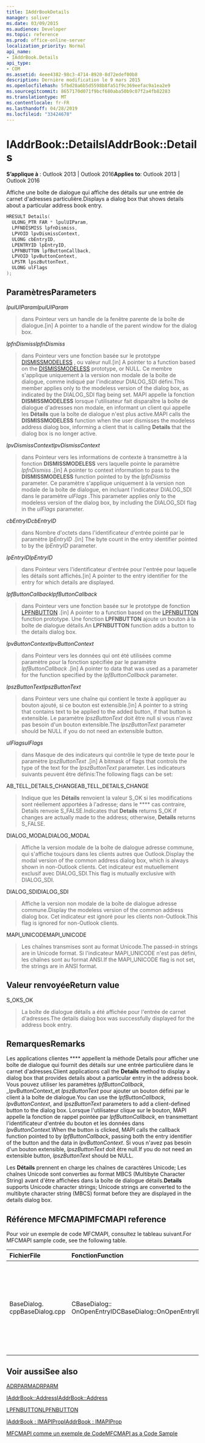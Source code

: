 ```yaml
---
title: IAddrBookDetails
manager: soliver
ms.date: 03/09/2015
ms.audience: Developer
ms.topic: reference
ms.prod: office-online-server
localization_priority: Normal
api_name:
- IAddrBook.Details
api_type:
- COM
ms.assetid: 4eee4382-98c3-4714-8920-8d72edef00b8
description: Dernière modification le 9 mars 2015
ms.openlocfilehash: 5fbd20a6b5d5598b8fa51f9c369eefac9a1ea2e9
ms.sourcegitcommit: 8657170d071f9bcf680aba50b9c07f2a4fb82283
ms.translationtype: MT
ms.contentlocale: fr-FR
ms.lasthandoff: 04/28/2019
ms.locfileid: "33424678"
---
```

# <a name="iaddrbookdetails"></a><span data-ttu-id="cb278-103">IAddrBook::Details</span><span class="sxs-lookup"><span data-stu-id="cb278-103">IAddrBook::Details</span></span>

  
  
<span data-ttu-id="cb278-104">**S’applique à** : Outlook 2013 | Outlook 2016</span><span class="sxs-lookup"><span data-stu-id="cb278-104">**Applies to**: Outlook 2013 | Outlook 2016</span></span> 
  
<span data-ttu-id="cb278-105">Affiche une boîte de dialogue qui affiche des détails sur une entrée de carnet d'adresses particulière.</span><span class="sxs-lookup"><span data-stu-id="cb278-105">Displays a dialog box that shows details about a particular address book entry.</span></span>
  
```cpp
HRESULT Details(
  ULONG_PTR FAR * lpulUIParam,
  LPFNDISMISS lpfnDismiss,
  LPVOID lpvDismissContext,
  ULONG cbEntryID,
  LPENTRYID lpEntryID,
  LPFNBUTTON lpfButtonCallback,
  LPVOID lpvButtonContext,
  LPSTR lpszButtonText,
  ULONG ulFlags
);
```

## <a name="parameters"></a><span data-ttu-id="cb278-106">Paramètres</span><span class="sxs-lookup"><span data-stu-id="cb278-106">Parameters</span></span>

 <span data-ttu-id="cb278-107">_lpulUIParam_</span><span class="sxs-lookup"><span data-stu-id="cb278-107">_lpulUIParam_</span></span>
  
> <span data-ttu-id="cb278-108">dans Pointeur vers un handle de la fenêtre parente de la boîte de dialogue.</span><span class="sxs-lookup"><span data-stu-id="cb278-108">[in] A pointer to a handle of the parent window for the dialog box.</span></span>
    
 <span data-ttu-id="cb278-109">_lpfnDismiss_</span><span class="sxs-lookup"><span data-stu-id="cb278-109">_lpfnDismiss_</span></span>
  
> <span data-ttu-id="cb278-110">dans Pointeur vers une fonction basée sur le prototype [DISMISSMODELESS](dismissmodeless.md) , ou valeur null.</span><span class="sxs-lookup"><span data-stu-id="cb278-110">[in] A pointer to a function based on the [DISMISSMODELESS](dismissmodeless.md) prototype, or NULL.</span></span> <span data-ttu-id="cb278-111">Ce membre s'applique uniquement à la version non modale de la boîte de dialogue, comme indiqué par l'indicateur DIALOG_SDI défini.</span><span class="sxs-lookup"><span data-stu-id="cb278-111">This member applies only to the modeless version of the dialog box, as indicated by the DIALOG_SDI flag being set.</span></span> <span data-ttu-id="cb278-112">MAPI appelle la fonction **DISMISSMODELESS** lorsque l'utilisateur fait disparaître la boîte de dialogue d'adresses non modale, en informant un client qui appelle les **Détails** que la boîte de dialogue n'est plus active.</span><span class="sxs-lookup"><span data-stu-id="cb278-112">MAPI calls the **DISMISSMODELESS** function when the user dismisses the modeless address dialog box, informing a client that is calling **Details** that the dialog box is no longer active.</span></span> 
    
 <span data-ttu-id="cb278-113">_lpvDismissContext_</span><span class="sxs-lookup"><span data-stu-id="cb278-113">_lpvDismissContext_</span></span>
  
> <span data-ttu-id="cb278-114">dans Pointeur vers les informations de contexte à transmettre à la fonction **DISMISSMODELESS** vers laquelle pointe le paramètre _lpfnDismiss_ .</span><span class="sxs-lookup"><span data-stu-id="cb278-114">[in] A pointer to context information to pass to the **DISMISSMODELESS** function pointed to by the  _lpfnDismiss_ parameter.</span></span> <span data-ttu-id="cb278-115">Ce paramètre s'applique uniquement à la version non modale de la boîte de dialogue, en incluant l'indicateur DIALOG_SDI dans le paramètre _ulFlags_ .</span><span class="sxs-lookup"><span data-stu-id="cb278-115">This parameter applies only to the modeless version of the dialog box, by including the DIALOG_SDI flag in the  _ulFlags_ parameter.</span></span> 
    
 <span data-ttu-id="cb278-116">_cbEntryID_</span><span class="sxs-lookup"><span data-stu-id="cb278-116">_cbEntryID_</span></span>
  
> <span data-ttu-id="cb278-117">dans Nombre d'octets dans l'identificateur d'entrée pointé par le paramètre _lpEntryID_ .</span><span class="sxs-lookup"><span data-stu-id="cb278-117">[in] The byte count in the entry identifier pointed to by the  _lpEntryID_ parameter.</span></span> 
    
 <span data-ttu-id="cb278-118">_lpEntryID_</span><span class="sxs-lookup"><span data-stu-id="cb278-118">_lpEntryID_</span></span>
  
> <span data-ttu-id="cb278-119">dans Pointeur vers l'identificateur d'entrée pour l'entrée pour laquelle les détails sont affichés.</span><span class="sxs-lookup"><span data-stu-id="cb278-119">[in] A pointer to the entry identifier for the entry for which details are displayed.</span></span>
    
 <span data-ttu-id="cb278-120">_lpfButtonCallback_</span><span class="sxs-lookup"><span data-stu-id="cb278-120">_lpfButtonCallback_</span></span>
  
> <span data-ttu-id="cb278-121">dans Pointeur vers une fonction basée sur le prototype de fonction [LPFNBUTTON](lpfnbutton.md) .</span><span class="sxs-lookup"><span data-stu-id="cb278-121">[in] A pointer to a function based on the [LPFNBUTTON](lpfnbutton.md) function prototype.</span></span> <span data-ttu-id="cb278-122">Une fonction **LPFNBUTTON** ajoute un bouton à la boîte de dialogue détails.</span><span class="sxs-lookup"><span data-stu-id="cb278-122">An **LPFNBUTTON** function adds a button to the details dialog box.</span></span> 
    
 <span data-ttu-id="cb278-123">_lpvButtonContext_</span><span class="sxs-lookup"><span data-stu-id="cb278-123">_lpvButtonContext_</span></span>
  
> <span data-ttu-id="cb278-124">dans Pointeur vers les données qui ont été utilisées comme paramètre pour la fonction spécifiée par le paramètre _lpfButtonCallback_ .</span><span class="sxs-lookup"><span data-stu-id="cb278-124">[in] A pointer to data that was used as a parameter for the function specified by the  _lpfButtonCallback_ parameter.</span></span> 
    
 <span data-ttu-id="cb278-125">_lpszButtonText_</span><span class="sxs-lookup"><span data-stu-id="cb278-125">_lpszButtonText_</span></span>
  
> <span data-ttu-id="cb278-126">dans Pointeur vers une chaîne qui contient le texte à appliquer au bouton ajouté, si ce bouton est extensible.</span><span class="sxs-lookup"><span data-stu-id="cb278-126">[in] A pointer to a string that contains text to be applied to the added button, if that button is extensible.</span></span> <span data-ttu-id="cb278-127">Le paramètre _lpszButtonText_ doit être null si vous n'avez pas besoin d'un bouton extensible.</span><span class="sxs-lookup"><span data-stu-id="cb278-127">The  _lpszButtonText_ parameter should be NULL if you do not need an extensible button.</span></span> 
    
 <span data-ttu-id="cb278-128">_ulFlags_</span><span class="sxs-lookup"><span data-stu-id="cb278-128">_ulFlags_</span></span>
  
> <span data-ttu-id="cb278-129">dans Masque de des indicateurs qui contrôle le type de texte pour le paramètre _lpszButtonText_ .</span><span class="sxs-lookup"><span data-stu-id="cb278-129">[in] A bitmask of flags that controls the type of the text for the  _lpszButtonText_ parameter.</span></span> <span data-ttu-id="cb278-130">Les indicateurs suivants peuvent être définis:</span><span class="sxs-lookup"><span data-stu-id="cb278-130">The following flags can be set:</span></span> 
    
<span data-ttu-id="cb278-131">AB_TELL_DETAILS_CHANGE</span><span class="sxs-lookup"><span data-stu-id="cb278-131">AB_TELL_DETAILS_CHANGE</span></span>
  
> <span data-ttu-id="cb278-132">Indique que les **Détails** renvoient la valeur S_OK si les modifications sont réellement apportées à l'adresse; dans le \*\*\*\* cas contraire, Details renvoie S_FALSE.</span><span class="sxs-lookup"><span data-stu-id="cb278-132">Indicates that **Details** returns S_OK if changes are actually made to the address; otherwise, **Details** returns S_FALSE.</span></span> 
    
<span data-ttu-id="cb278-133">DIALOG_MODAL</span><span class="sxs-lookup"><span data-stu-id="cb278-133">DIALOG_MODAL</span></span>
  
> <span data-ttu-id="cb278-134">Affiche la version modale de la boîte de dialogue adresse commune, qui s'affiche toujours dans les clients autres que Outlook.</span><span class="sxs-lookup"><span data-stu-id="cb278-134">Display the modal version of the common address dialog box, which is always shown in non-Outlook clients.</span></span> <span data-ttu-id="cb278-135">Cet indicateur est mutuellement exclusif avec DIALOG_SDI.</span><span class="sxs-lookup"><span data-stu-id="cb278-135">This flag is mutually exclusive with DIALOG_SDI.</span></span>
    
<span data-ttu-id="cb278-136">DIALOG_SDI</span><span class="sxs-lookup"><span data-stu-id="cb278-136">DIALOG_SDI</span></span>
  
>  <span data-ttu-id="cb278-137">Affiche la version non modale de la boîte de dialogue adresse commune.</span><span class="sxs-lookup"><span data-stu-id="cb278-137">Display the modeless version of the common address dialog box.</span></span> <span data-ttu-id="cb278-138">Cet indicateur est ignoré pour les clients non-Outlook.</span><span class="sxs-lookup"><span data-stu-id="cb278-138">This flag is ignored for non-Outlook clients.</span></span> 
    
<span data-ttu-id="cb278-139">MAPI_UNICODE</span><span class="sxs-lookup"><span data-stu-id="cb278-139">MAPI_UNICODE</span></span> 
  
> <span data-ttu-id="cb278-140">Les chaînes transmises sont au format Unicode.</span><span class="sxs-lookup"><span data-stu-id="cb278-140">The passed-in strings are in Unicode format.</span></span> <span data-ttu-id="cb278-141">Si l'indicateur MAPI_UNICODE n'est pas défini, les chaînes sont au format ANSI.</span><span class="sxs-lookup"><span data-stu-id="cb278-141">If the MAPI_UNICODE flag is not set, the strings are in ANSI format.</span></span>
    
## <a name="return-value"></a><span data-ttu-id="cb278-142">Valeur renvoyée</span><span class="sxs-lookup"><span data-stu-id="cb278-142">Return value</span></span>

<span data-ttu-id="cb278-143">S_OK</span><span class="sxs-lookup"><span data-stu-id="cb278-143">S_OK</span></span> 
  
> <span data-ttu-id="cb278-144">La boîte de dialogue détails a été affichée pour l'entrée de carnet d'adresses.</span><span class="sxs-lookup"><span data-stu-id="cb278-144">The details dialog box was successfully displayed for the address book entry.</span></span>
    
## <a name="remarks"></a><span data-ttu-id="cb278-145">Remarques</span><span class="sxs-lookup"><span data-stu-id="cb278-145">Remarks</span></span>

<span data-ttu-id="cb278-146">Les applications clientes \*\*\*\* appellent la méthode Details pour afficher une boîte de dialogue qui fournit des détails sur une entrée particulière dans le carnet d'adresses.</span><span class="sxs-lookup"><span data-stu-id="cb278-146">Client applications call the **Details** method to display a dialog box that provides details about a particular entry in the address book.</span></span> <span data-ttu-id="cb278-147">Vous pouvez utiliser les paramètres _lpfButtonCallback_, _lpvButtonContext_et _lpszButtonText_ pour ajouter un bouton défini par le client à la boîte de dialogue.</span><span class="sxs-lookup"><span data-stu-id="cb278-147">You can use the  _lpfButtonCallback_,  _lpvButtonContext_, and  _lpszButtonText_ parameters to add a client-defined button to the dialog box.</span></span> <span data-ttu-id="cb278-148">Lorsque l'utilisateur clique sur le bouton, MAPI appelle la fonction de rappel pointée par _lpfButtonCallback_, en transmettant l'identificateur d'entrée du bouton et les données dans _lpvButtonContext_.</span><span class="sxs-lookup"><span data-stu-id="cb278-148">When the button is clicked, MAPI calls the callback function pointed to by  _lpfButtonCallback_, passing both the entry identifier of the button and the data in  _lpvButtonContext_.</span></span> <span data-ttu-id="cb278-149">Si vous n'avez pas besoin d'un bouton extensible, _lpszButtonText_ doit être null.</span><span class="sxs-lookup"><span data-stu-id="cb278-149">If you do not need an extensible button,  _lpszButtonText_ should be NULL.</span></span> 
  
 <span data-ttu-id="cb278-150">Les **Détails** prennent en charge les chaînes de caractères Unicode; Les chaînes Unicode sont converties au format MBCS (Multibyte Character String) avant d'être affichées dans la boîte de dialogue détails.</span><span class="sxs-lookup"><span data-stu-id="cb278-150">**Details** supports Unicode character strings; Unicode strings are converted to the multibyte character string (MBCS) format before they are displayed in the details dialog box.</span></span> 
  
## <a name="mfcmapi-reference"></a><span data-ttu-id="cb278-151">Référence MFCMAPI</span><span class="sxs-lookup"><span data-stu-id="cb278-151">MFCMAPI reference</span></span>

<span data-ttu-id="cb278-152">Pour voir un exemple de code MFCMAPI, consultez le tableau suivant.</span><span class="sxs-lookup"><span data-stu-id="cb278-152">For MFCMAPI sample code, see the following table.</span></span>
  
|<span data-ttu-id="cb278-153">**Fichier**</span><span class="sxs-lookup"><span data-stu-id="cb278-153">**File**</span></span>|<span data-ttu-id="cb278-154">**Fonction**</span><span class="sxs-lookup"><span data-stu-id="cb278-154">**Function**</span></span>|<span data-ttu-id="cb278-155">**Commentaire**</span><span class="sxs-lookup"><span data-stu-id="cb278-155">**Comment**</span></span>|
|:-----|:-----|:-----|
|<span data-ttu-id="cb278-156">BaseDialog. cpp</span><span class="sxs-lookup"><span data-stu-id="cb278-156">BaseDialog.cpp</span></span>  <br/> |<span data-ttu-id="cb278-157">CBaseDialog:: OnOpenEntryID</span><span class="sxs-lookup"><span data-stu-id="cb278-157">CBaseDialog::OnOpenEntryID</span></span>  <br/> |<span data-ttu-id="cb278-158">MFCMAPI utilise la \*\*\*\* méthode Details pour afficher une boîte de dialogue qui affiche les détails d'une entrée de carnet d'adresses.</span><span class="sxs-lookup"><span data-stu-id="cb278-158">MFCMAPI uses the **Details** method to display a dialog box that shows the details for an address book entry.</span></span>  <br/> |
   
## <a name="see-also"></a><span data-ttu-id="cb278-159">Voir aussi</span><span class="sxs-lookup"><span data-stu-id="cb278-159">See also</span></span>



[<span data-ttu-id="cb278-160">ADRPARM</span><span class="sxs-lookup"><span data-stu-id="cb278-160">ADRPARM</span></span>](adrparm.md)
  
[<span data-ttu-id="cb278-161">IAddrBook::Address</span><span class="sxs-lookup"><span data-stu-id="cb278-161">IAddrBook::Address</span></span>](iaddrbook-address.md)
  
[<span data-ttu-id="cb278-162">LPFNBUTTON</span><span class="sxs-lookup"><span data-stu-id="cb278-162">LPFNBUTTON</span></span>](lpfnbutton.md)
  
[<span data-ttu-id="cb278-163">IAddrBook : IMAPIProp</span><span class="sxs-lookup"><span data-stu-id="cb278-163">IAddrBook : IMAPIProp</span></span>](iaddrbookimapiprop.md)


[<span data-ttu-id="cb278-164">MFCMAPI comme un exemple de Code</span><span class="sxs-lookup"><span data-stu-id="cb278-164">MFCMAPI as a Code Sample</span></span>](mfcmapi-as-a-code-sample.md)

